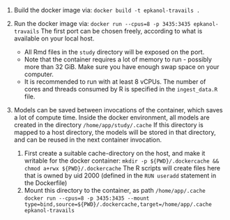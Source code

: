 1. Build the docker image via: `docker build -t epkanol-travails .`

2. Run the docker image via: `docker run --cpus=8 -p 3435:3435 epkanol-travails`
   The first port can be chosen freely, according to what is available on your local host.
   * All Rmd files in the `study` directory will be exposed on the port.
   * Note that the container requires a lot of memory to run - possibly more than 32 GiB. Make sure you have enough swap space on your computer.
   * It is recommended to run with at least 8 vCPUs. The number of cores and threads consumed by R is specified in the `ingest_data.R` file.

3. Models can be saved between invocations of the container, which saves a lot of compute time.
   Inside the docker environment, all models are created in the directory `/home/app/study/.cache`
   If this directory is mapped to a host directory, the models will be stored in that directory, and can be reused in the next container invocation.
   1. First create a suitable cache-directory on the host, and make it writable for the docker container:
      `mkdir -p ${PWD}/.dockercache && chmod a+rwx ${PWD}/.dockercache`
      The R scripts will create files here that is owned by uid 2000 (defined in the `RUN useradd` statement in the Dockerfile)
   2. Mount this directory to the container, as path `/home/app/.cache`
      `docker run --cpus=8 -p 3435:3435 --mount type=bind,source=${PWD}/.dockercache,target=/home/app/.cache epkanol-travails`
